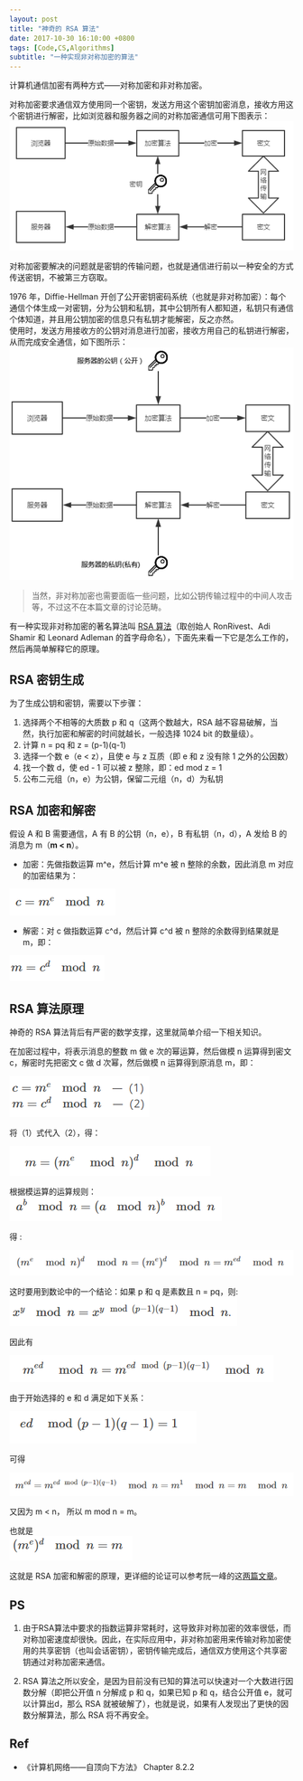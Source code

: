 ```yaml
---
layout: post
title: "神奇的 RSA 算法"
date: 2017-10-30 16:10:00 +0800
tags: [Code,CS,Algorithms]
subtitle: "一种实现非对称加密的算法"
---
```

计算机通信加密有两种方式——对称加密和非对称加密。   

对称加密要求通信双方使用同一个密钥，发送方用这个密钥加密消息，接收方用这个密钥进行解密，比如浏览器和服务器之间的对称加密通信可用下图表示：   
![](/assets/img/post/duichen.png)  

对称加密要解决的问题就是密钥的传输问题，也就是通信进行前以一种安全的方式传送密钥，不被第三方窃取。   

1976 年，Diffie-Hellman 开创了公开密钥密码系统（也就是非对称加密）：每个通信个体生成一对密钥，分为公钥和私钥，其中公钥所有人都知道，私钥只有通信个体知道，并且用公钥加密的信息只有私钥才能解密，反之亦然。   
使用时，发送方用接收方的公钥对消息进行加密，接收方用自己的私钥进行解密，从而完成安全通信，如下图所示：   
![](/assets/img/post/feiduichen.png)

> 当然，非对称加密也需要面临一些问题，比如公钥传输过程中的中间人攻击等，不过这不在本篇文章的讨论范畴。

有一种实现非对称加密的著名算法叫 [RSA 算法](https://zh.wikipedia.org/wiki/RSA%E5%8A%A0%E5%AF%86%E6%BC%94%E7%AE%97%E6%B3%95)（取创始人 RonRivest、Adi Shamir 和 Leonard Adleman 的首字母命名），下面先来看一下它是怎么工作的，然后再简单解释它的原理。
## RSA 密钥生成
为了生成公钥和密钥，需要以下步骤：   
1. 选择两个不相等的大质数 p 和 q（这两个数越大，RSA 越不容易破解，当然，执行加密和解密的时间就越长，一般选择 1024 bit 的数量级）。
2. 计算 n = pq 和 z = (p-1)(q-1)
3. 选择一个数 e（e < z），且使 e 与 z 互质（即 e 和 z 没有除 1 之外的公因数）
4. 找一个数 d，使 ed - 1 可以被 z 整除，即：ed mod z = 1
5. 公布二元组（n，e）为公钥，保留二元组（n，d）为私钥 

## RSA 加密和解密 
假设 A 和 B 需要通信，A 有 B 的公钥（n，e），B 有私钥（n，d），A 发给 B 的消息为 m（**m < n**）。   

- 加密：先做指数运算 m^e，然后计算 m^e 被 n 整除的余数，因此消息 m 对应的加密结果为： 

![math01](/assets/img/post/math_01.png)

- 解密：对 c 做指数运算 c^d，然后计算 c^d 被 n 整除的余数得到结果就是 m，即：  

![math02](/assets/img/post/math_02.png)

## RSA 算法原理
神奇的 RSA 算法背后有严密的数学支撑，这里就简单介绍一下相关知识。   

在加密过程中，将表示消息的整数 m 做 e 次的幂运算，然后做模 n 运算得到密文 c，解密时先把密文 c 做 d 次幂，然后做模 n 运算得到原消息 m，即：  

![math03](/assets/img/post/math_03.png)

将（1）式代入（2），得：       

![math04](/assets/img/post/math_04.png)

根据模运算的运算规则：  
![math05](/assets/img/post/math_05.png) 

得 :  

![math06](/assets/img/post/math_06.png)

这时要用到数论中的一个结论：如果 p 和 q 是素数且 n = pq，则:    
![math07](/assets/img/post/math_07.png)

因此有

![math08](/assets/img/post/math_08.png)

由于开始选择的 e 和 d 满足如下关系：  

![math09](/assets/img/post/math_09.png)

可得  

![math10](/assets/img/post/math_10.png)  

又因为  m < n， 所以 m mod n = m。

也就是  
![math11](/assets/img/post/math_11.png)

这就是 RSA 加密和解密的原理，更详细的论证可以参考阮一峰的这[两篇](http://www.ruanyifeng.com/blog/2013/06/rsa_algorithm_part_one.html)[文章](http://www.ruanyifeng.com/blog/2013/07/rsa_algorithm_part_two.html)。

## PS
1. 由于RSA算法中要求的指数运算非常耗时，这导致非对称加密的效率很低，而对称加密速度却很快。因此，在实际应用中，非对称加密用来传输对称加密使用的共享密钥（也叫会话密钥），密钥传输完成后，通信双方使用这个共享密钥通过对称加密来通信。  

2. RSA 算法之所以安全，是因为目前没有已知的算法可以快速对一个大数进行因数分解（即把公开值 n 分解成 p 和 q，如果已知 p 和 q，结合公开值 e，就可以计算出d，那么 RSA 就被破解了），也就是说，如果有人发现出了更快的因数分解算法，那么 RSA 将不再安全。

## Ref
- 《计算机网络——自顶向下方法》  Chapter 8.2.2








